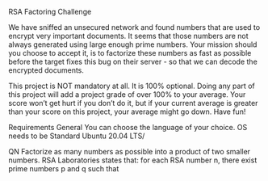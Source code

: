 RSA Factoring Challenge

We have sniffed an unsecured network and found numbers that are used to encrypt very important documents. It seems that those numbers are not always generated using large enough prime numbers. Your mission should you choose to accept it, is to factorize these numbers as fast as possible before the target fixes this bug on their server - so that we can decode the encrypted documents.

This project is NOT mandatory at all. It is 100% optional. Doing any part of this project will add a project grade of over 100% to your average. Your score won’t get hurt if you don’t do it, but if your current average is greater than your score on this project, your average might go down. Have fun!

Requirements General You can choose the language of your choice. OS needs to be Standard Ubuntu 20.04 LTS/

QN Factorize as many numbers as possible into a product of two smaller numbers. RSA Laboratories states that: for each RSA number n, there exist prime numbers p and q such that

